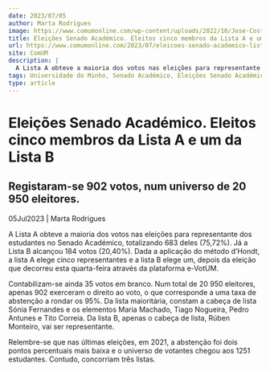```yaml
---
date: 2023/07/05
author: Marta Rodrigues
image: https://www.comumonline.com/wp-content/uploads/2022/10/Jose-Costa_Universidade-do-Minho_05-1500x1000.jpg
title: Eleições Senado Académico. Eleitos cinco membros da Lista A e um da Lista B
url: https://www.comumonline.com/2023/07/eleicoes-senado-academico-lista-a-elege-cinco-representantes-e-lista-b-elege-um/
site: ComUM
description: |
  A Lista A obteve a maioria dos votos nas eleições para representante dos estudantes no Senado Académico, totalizando 683 deles (75,72%).
tags: Universidade do Minho, Senado Académico, Eleições Senado Académico 2023, Lista B - Por todos os estudantes, Lista A - Mais Academia
type: article
---
```



# Eleições Senado Académico. Eleitos cinco membros da Lista A e um da Lista B

## Registaram-se 902 votos, num universo de 20 950 eleitores.

05Jul2023 | Marta Rodrigues

A Lista A obteve a maioria dos votos nas eleições para representante dos estudantes no Senado Académico, totalizando 683 deles (75,72%). Já a Lista B alcançou 184 votos (20,40%). Dada a aplicação do método d’Hondt, a lista A elege cinco representantes e a lista B elege um, depois da eleição que decorreu esta quarta-feira através da plataforma e-VotUM.

Contabilizam-se ainda 35 votos em branco. Num total de 20 950 eleitores, apenas 902 exerceram o direito ao voto, o que corresponde a uma taxa de abstenção a rondar os 95%. Da lista maioritária, constam a cabeça de lista Sónia Fernandes e os elementos Maria Machado, Tiago Nogueira, Pedro Antunes e Tito Correia. Da lista B, apenas o cabeça de lista, Rúben Monteiro, vai ser representante.

Relembre-se que nas últimas eleições, em 2021, a abstenção foi dois pontos percentuais mais baixa e o universo de votantes chegou aos 1251 estudantes. Contudo, concorriam três listas.
